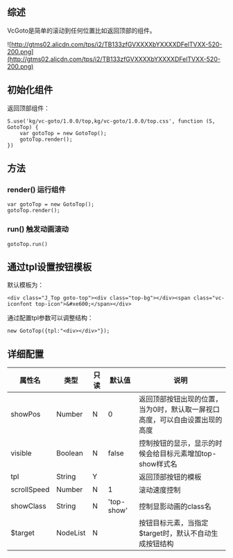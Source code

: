 ## 综述

VcGoto是简单的滚动到任何位置比如返回顶部的组件。

![http://gtms02.alicdn.com/tps/i2/TB133zfGVXXXXbYXXXXDFelTVXX-520-200.png](http://gtms02.alicdn.com/tps/i2/TB133zfGVXXXXbYXXXXDFelTVXX-520-200.png)

## 初始化组件

返回顶部组件：
		
    S.use('kg/vc-goto/1.0.0/top,kg/vc-goto/1.0.0/top.css', function (S, GotoTop) {
        var gotoTop = new GotoTop();
        gotoTop.render();
    })
    
## 方法

### render() 运行组件

    var gotoTop = new GotoTop();
    gotoTop.render();    

### run() 触发动画滚动

    gotoTop.run()

## 通过tpl设置按钮模板

默认模板为：

    <div class="J_Top goto-top"><div class="top-bg"></div><span class="vc-iconfont top-icon">&#xe600;</span></div>
    
通过配置tpl参数可以调整结构：

    new GotoTop({tpl:"<div></div>"});
    
## 详细配置

属性名 | 类型|只读|默认值|说明
------------ | -------------| -------------| -------------| -------------
showPos | Number|N|0| 返回顶部按钮出现的位置，当为0时，默认取一屏视口高度，可以自由设置出现的高度
visible | Boolean|N|false| 控制按钮的显示，显示的时候会给目标元素增加top-show样式名
tpl | String|Y|| 返回顶部按钮的模板
scrollSpeed | Number|N|1| 滚动速度控制
showClass | String|N|'top-show'| 控制显影动画的class名
$target | NodeList|N|| 按钮目标元素，当指定$target时，默认不自动生成按钮结构



